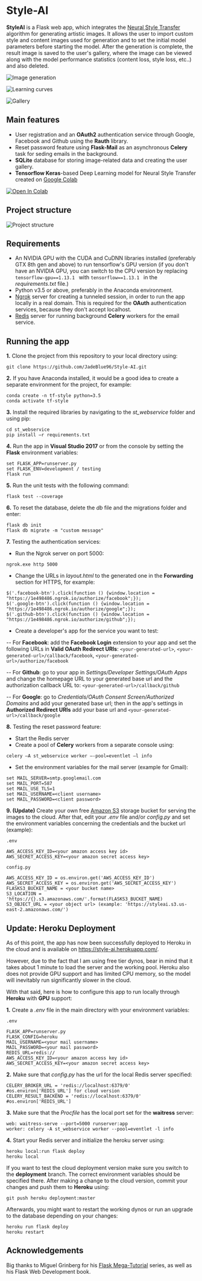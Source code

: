 # Style-AI

<b>StyleAI</b> is a Flask web app, which integrates the [Neural Style Transfer](https://www.cv-foundation.org/openaccess/content_cvpr_2016/papers/Gatys_Image_Style_Transfer_CVPR_2016_paper.pdf) algorithm for generating artistic images. It allows the user to import custom style and content images used for generation and to set the initial model parameters before starting the model. After the generation is complete, the result image is saved to the user's gallery, where the image can be viewed along with the model performance statistics (content loss, style loss, etc..) and also deleted.

![Image generation](https://i.imgur.com/8fcui0K.png)

![Learning curves](https://i.imgur.com/LKuy3Cu.png)

![Gallery](https://i.imgur.com/X1F0RJG.png)

## Main features

- User registration and an <b>OAuth2</b> authentication service through Google, Facebook and Github using the <b>Rauth</b> library.
- Reset password feature using <b>Flask-Mail</b> as an asynchronous <b>Celery</b> task for seding emails in the background.
- <b>SQLite</b> database for storing image-related data and creating the user gallery.
- <b>Tensorflow Keras</b>-based Deep Learning model for Neural Style Transfer created on [Google Colab](https://colab.research.google.com/drive/1DGL1r83hRhIq7HXGFbre53tsGUSnDlNK)

[![Open In Colab](https://colab.research.google.com/assets/colab-badge.svg)](https://colab.research.google.com/drive/1DGL1r83hRhIq7HXGFbre53tsGUSnDlNK)

## Project structure

![Project structure](https://i.imgur.com/Udhs8y0.png)

## Requirements

- An NVIDIA GPU with the CUDA and CuDNN libraries installed (preferably GTX 8th gen and above) to run tensorflow's GPU version (if you don't have an NVIDIA GPU, you can switch to the CPU version by replacing  ```tensorflow-gpu==1.13.1 ```  with  ```tensorflow==1.13.1 ```  in the <i>requirements.txt</i> file.)
- Python v3.5 or above, preferably in the Anaconda environment.
- [Ngrok](https://ngrok.com/) server for creating a tunneled session, in order to run the app locally in a real domain. This is required for the <b>OAuth</b> authentication services, because they don't accept localhost.
- [Redis](https://redis.io/) server for running background <b>Celery</b> workers for the email service.

## Running the app

<b>1.</b> Clone the project from this repository to your local directory using:
```
git clone https://github.com/JadeBlue96/Style-AI.git 
```
<b>2.</b> If you have Anaconda installed, it would be a good idea to create a separate environment for the project, for example:
```
conda create -n tf-style python=3.5
conda activate tf-style
```
<b>3.</b> Install the required libraries by navigating to the <i>st_webservice</i> folder and using pip:
```
cd st_webservice 
pip install –r requirements.txt
```
<b>4.</b> Run the app in <b>Visual Studio 2017</b> or from the console by setting the <b>Flask</b> environment variables:
```
set FLASK_APP=runserver.py
set FLASK_ENV=development / testing
flask run
```
<b>5.</b> Run the unit tests with the following command:
```
flask test --coverage
```
<b>6.</b> To reset the database, delete the <i>db</i> file and the migrations folder and enter:
```
flask db init
flask db migrate -m "custom message"
```
<b>7.</b> Testing the authentication services:
- Run the Ngrok server on port 5000:
```
ngrok.exe http 5000
```
- Change the URLs in <i>layout.html</i> to the generated one in the <b>Forwarding</b> section for HTTPS, for example:
```
$('.facebook-btn').click(function () {window.location = "https://1e498486.ngrok.io/authorize/facebook";}); 
$('.google-btn').click(function () {window.location = "https://1e498486.ngrok.io/authorize/google";}); 
$('.github-btn').click(function () {window.location = "https://1e498486.ngrok.io/authorize/github";});
```
- Create a developer's app for the service you want to test:

-- For <b>Facebook</b>: add the <b>Facebook Login</b> extension to your app and set the following URLs in <b>Valid OAuth Redirect URIs</b>:
```<your-generated-url>```, ```<your-generated-url>/callback/facebook```, ```<your-generated-url>/authorize/facebook```

-- For <b>Github</b>: go to your app in <i>Settings/Developer Settings/OAuth Apps</i> and change the homepage URL to your generated base url and the authorization callback URL to: ```<your-generated-url>/callback/github```

-- For <b>Google</b>: go to <i>Credentials/OAuth Consent Screen/Authorized Domains</i> and add your generated base url; then in the app's settings in <b>Authorized Redirect URIs</b> add your base url and ```<your-generated-url>/callback/google```

<b>8.</b> Testing the reset password feature:
- Start the Redis server
- Create a pool of <b>Celery</b> workers from a separate console using:

```celery –A st_webservice worker –-pool=eventlet –l info```

- Set the environment variables for the mail server (example for Gmail):
```
set MAIL_SERVER=smtp.googlemail.com 
set MAIL_PORT=587 
set MAIL_USE_TLS=1 
set MAIL_USERNAME=<client username> 
set MAIL_PASSWORD=<client password>
```

<b>9. (Update)</b> Create your own free [Amazon S3](https://aws.amazon.com/s3/) storage bucket for serving the images to the cloud. After that, edit your <i>.env</i> file and/or <i>config.py</i> and set the environment variables concerning the credentials and the bucket url (example):

```
.env

AWS_ACCESS_KEY_ID=<your amazon access key id>
AWS_SECRET_ACCESS_KEY=<your amazon secret access key>
```

```
config.py

AWS_ACCESS_KEY_ID = os.environ.get('AWS_ACCESS_KEY_ID')
AWS_SECRET_ACCESS_KEY = os.environ.get('AWS_SECRET_ACCESS_KEY')
FLASKS3_BUCKET_NAME = <your bucket name>
S3_LOCATION = 'https://{}.s3.amazonaws.com/'.format(FLASKS3_BUCKET_NAME)
S3_OBJECT_URL = <your object url> (example: 'https://styleai.s3.us-east-2.amazonaws.com/')
```

## Update: Heroku Deployment
As of this point, the app has now been successfully deployed to Heroku in the cloud and is available on https://style-ai.herokuapp.com/.

However, due to the fact that I am using free tier dynos, bear in mind that it takes about 1 minute to load the server and the working pool. Heroku also does not provide GPU support and has limited CPU memory, so the model will inevitably run significantly slower in the cloud.

With that said, here is how to configure this app to run locally through <b>Heroku</b> with <b>GPU</b> support:

<b>1.</b> Create a <i>.env</i> file in the main directory with your environment variables:
```
.env

FLASK_APP=runserver.py
FLASK_CONFIG=heroku
MAIL_USERNAME=<your mail username>
MAIL_PASSWORD=<your mail password>
REDIS_URL=redis://
AWS_ACCESS_KEY_ID=<your amazon access key id>
AWS_SECRET_ACCESS_KEY=<your amazon secret access key>
```

<b>2.</b> Make sure that <i>config.py</i> has the url for the local Redis server specified:
```
CELERY_BROKER_URL = 'redis://localhost:6379/0' #os.environ['REDIS_URL'] for cloud version
CELERY_RESULT_BACKEND = 'redis://localhost:6379/0' #os.environ['REDIS_URL']
```

<b>3.</b> Make sure that the <i>Procfile</i> has the local port set for the <b>waitress</b> server:
```
web: waitress-serve --port=5000 runserver:app 
worker: celery -A st_webservice worker --pool=eventlet -l info
```

<b>4.</b> Start your Redis server and initialize the heroku server using:
```
heroku local:run flask deploy
heroku local
```

If you want to test the cloud deployment version make sure you switch to the <b>deployment</b> branch. The correct environment variables should be specified there. After making a change to the cloud version, commit your changes and push them to <b>Heroku</b> using:
```
git push heroku deployment:master
```
Afterwards, you might want to restart the working dynos or run an upgrade to the database depending on your changes:
```
heroku run flask deploy
heroku restart
```


## Acknowledgements
Big thanks to Miguel Grinberg for his [Flask Mega-Tutorial](https://blog.miguelgrinberg.com/post/the-flask-mega-tutorial-part-i-hello-world) series, as well as his Flask Web Development book.





